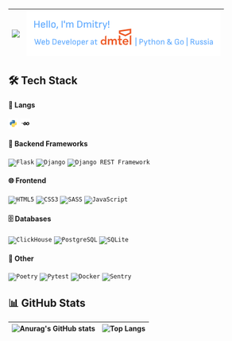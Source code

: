 | <img src="https://tenor.com/ru/view/text-work-computer-working-penguin-gif-16760829579653810809.gif" width="100"/> | <a href="https://www.dmtel.ru/"><img width="100%" alt="Hello, I'm Dmitry!" src="head.png" /></a> | 
|----|----|

## 🛠️ Tech Stack

#### 🧠 Langs
<code><img height="20" style="height: 20px" title="Python" src="https://raw.githubusercontent.com/github/explore/80688e429a7d4ef2fca1e82350fe8e3517d3494d/topics/python/python.png"></code>
<code><img height="20" style="height: 20px" title="Go" src="https://raw.githubusercontent.com/github/explore/80688e429a7d4ef2fca1e82350fe8e3517d3494d/topics/go/go.png"></code>

#### 🚀 Backend Frameworks
<code><img height="20" style="height: 20px" title="Flask" src="https://cdn.simpleicons.org/flask/000000"></code>
<code><img height="20" style="height: 20px" title="Django" src="https://cdn.simpleicons.org/django/092E20"></code>
<code><img height="20" style="height: 20px" title="Django REST Framework" src="https://cdn.simpleicons.org/django/FF1709"></code>

#### 🌐 Frontend
<code><img height="20" style="height: 20px" title="HTML5" src="https://cdn.simpleicons.org/html5/E34F26"></code>
<code><img height="20" style="height: 20px" title="CSS3" src="https://cdn.jsdelivr.net/gh/devicons/devicon@latest/icons/css3/css3-original.svg"></code>
<code><img height="20" style="height: 20px" title="SASS" src="https://cdn.simpleicons.org/sass/CC6699"></code>
<code><img height="20" style="height: 20px" title="JavaScript" src="https://cdn.simpleicons.org/javascript/F7DF1E"></code>

#### 🗄 Databases
<code><img height="20" style="height: 20px" title="ClickHouse" src="https://cdn.simpleicons.org/clickhouse/FFCC01"></code>
<code><img height="20" style="height: 20px" title="PostgreSQL" src="https://cdn.simpleicons.org/postgresql/4169E1"></code>
<code><img height="20" style="height: 20px" title="SQLite" src="https://cdn.simpleicons.org/sqlite/003B57"></code>

#### 🐳 Other
<code><img height="20" style="height: 20px" title="Poetry" src="https://cdn.simpleicons.org/poetry/60A5FA"></code>
<code><img height="20" style="height: 20px" title="Pytest" src="https://cdn.simpleicons.org/pytest/0A9EDC"></code>
<code><img height="20" style="height: 20px" title="Docker" src="https://cdn.simpleicons.org/docker/2496ED"></code>
<code><img height="20" style="height: 20px" title="Sentry" src="https://cdn.simpleicons.org/sentry/362D59"></code>

## 📊 GitHub Stats
| ![Anurag's GitHub stats](https://github-readme-stats.vercel.app/api?username=Pryanik0071&show_icons=true&include_all_commits=true&hide_border=true&rank_icon=github) | ![Top Langs](https://github-readme-stats.vercel.app/api/top-langs/?username=Pryanik0071&langs_count=8&layout=compact&theme=buefy&hide_border=true&hide=PHP,SCSS) |
|----|----|
